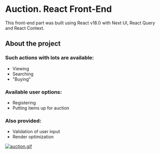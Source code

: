 # Auction. React Front-End

This front-end part was built using React v18.0 with Next UI, React Query and React Context.

## About the project
### Such actions with lots are available:
- Viewing
- Searching
- "Buying"

### Available user options:
- Registering
- Putting items up for auction

### Also provided:
- Validation of user input
- Render optimization

<a href="https://gifyu.com/image/S9sgU"><img src="https://s4.gifyu.com/images/auction2.gif" alt="auction.gif" border="0" /></a>
